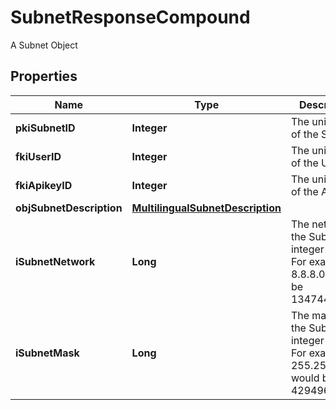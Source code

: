 

# SubnetResponseCompound

A Subnet Object

## Properties

| Name | Type | Description | Notes |
|------------ | ------------- | ------------- | -------------|
|**pkiSubnetID** | **Integer** | The unique ID of the Subnet |  |
|**fkiUserID** | **Integer** | The unique ID of the User |  [optional] |
|**fkiApikeyID** | **Integer** | The unique ID of the Apikey |  [optional] |
|**objSubnetDescription** | [**MultilingualSubnetDescription**](MultilingualSubnetDescription.md) |  |  |
|**iSubnetNetwork** | **Long** | The network of the Subnet in integer form. For example 8.8.8.0 would be 134744064 |  |
|**iSubnetMask** | **Long** | The mask of the Subnet  in integer form. For example 255.255.255.0 would be 4294967040 |  |



